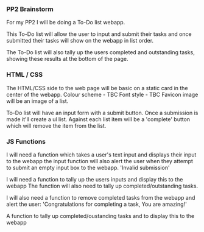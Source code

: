 ### PP2 Brainstorm

For my PP2 I will be doing a To-Do list webapp.

This To-Do list will allow the user to input and submit their tasks and once submitted
their tasks will show on the webapp in list order. 

The To-Do list will also tally up the users completed and outstanding tasks, showing these
results at the bottom of the page. 

### HTML / CSS

The HTML/CSS side to the web page will be basic on a static card in the center of the webapp.
Colour scheme - TBC
Font style - TBC
Favicon image will be an image of a list. 

To-Do list will have an input form with a submit button.
Once a submission is made it'll create a ul list. 
Against each list item will be a 'complete' button which will remove the item from the list.


### JS Functions

I will need a function which takes a user's text input and displays their input to the webapp
the input function will also alert the user when they attempt to submit an empty input box to the webapp. 'Invalid submission'

I will need a function to tally up the users inputs and display this to the webapp
The function will also need to tally up completed/outstanding tasks.

I will also need a function to remove completed tasks from the webapp and alert the user:
'Congratulations for completing a task, You are amazing!'

A function to tally up completed/oustanding tasks and to display this to the webapp